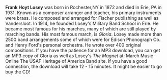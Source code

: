 
**Frank Hoyt Losey** was born in Rochester,NY in 1872 and died in Erie, PA in 1931. Known as a composer arranger and teacher, his primary instruments were brass. He composed and arranged for Fischer publishing as well as Vandersloot. In 1914, he founded Losey's Military Band School in Erie. He became most famous for his marches, many of which are still played by marching bands. His most famous march, is *Gloria*. Losey made more than 2500 band arrangements some of which were for Edison Phonograph Co. and Henry Ford's personal orchestra. He wrote over 400 original compositions. If you have the patience for an MP3 download, you can get an MP3 copy of Gloria as well as Losey's *The Magnet* at: March Music Online The USAF Heritage of America Band site. If you have a good connection, the download will take 12 - 15 minutes. It might be easier to go buy the CD! 